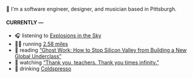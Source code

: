 👋 I'm a software engineer, designer, and musician based in Pittsburgh.

#### CURRENTLY —

* 🎧 listening to [Explosions in the Sky](https://www.last.fm/music/Explosions+in+the+Sky/_/Catastrophe+and+the+Cure)
* 🏃‍♂️ running [2.58 miles](https://www.strava.com/activities/3857475901)
* 📘 reading [“Ghost Work: How to Stop Silicon Valley from Building a New Global Underclass”](https://www.goodreads.com/book/show/41963432-ghost-work)
* 🍿 watching [“Thank you, teachers. Thank you times infinity.”](https://youtu.be/GqmLCMiUrdo)
* 🍺 drinking [Coldspresso](https://untappd.com/user/namoscato/checkin/921709713)
